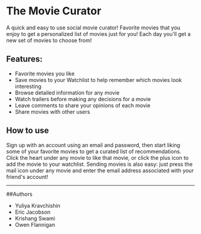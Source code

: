 # The Movie Curator
A quick and easy to use social movie curator! Favorite movies that you enjoy to get a personalized list of movies just for you! Each day you'll get a new set of movies to choose from!

## Features:
- Favorite movies you like
- Save movies to your Watchlist to help remember which movies look interesting
- Browse detailed information for any movie
- Watch trailers before making any decisions for a movie
- Leave comments to share your opinions of each movie
- Share movies with other users

## How to use
Sign up with an account using an email and password, then start liking some of your favorite movies to get a curated list of recommendations. Click the heart under any movie to like that movie, or click the plus icon to add the movie to your watchlist. Sending movies is also easy: just press the mail icon under any movie and enter the email address associated with your friend's account!

- - - -

##Authors
* Yuliya Kravchishin
* Eric Jacobson
* Krishang Swami
* Owen Flannigan